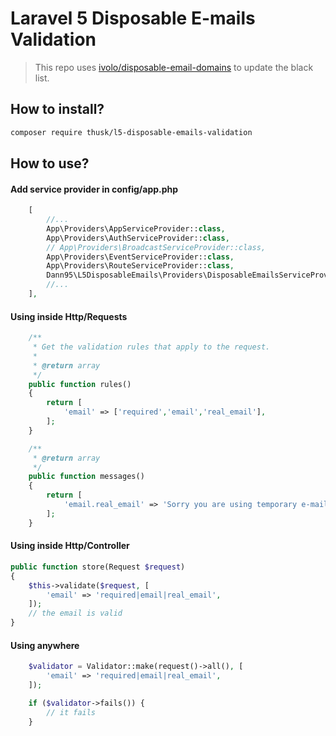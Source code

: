 # Laravel 5 Disposable E-mails Validation
>This repo uses [ivolo/disposable-email-domains](https://github.com/ivolo/disposable-email-domains) to update the black list.

## How to install?
```bash
composer require thusk/l5-disposable-emails-validation
```
## How to use?
#### Add service provider in config/app.php

```php
    [
        //...
        App\Providers\AppServiceProvider::class,
        App\Providers\AuthServiceProvider::class,
        // App\Providers\BroadcastServiceProvider::class,
        App\Providers\EventServiceProvider::class,
        App\Providers\RouteServiceProvider::class,
        Dann95\L5DisposableEmails\Providers\DisposableEmailsServiceProvider::class /* add it here */
        //...
    ],
```

#### Using inside Http/Requests
```php
    /**
     * Get the validation rules that apply to the request.
     *
     * @return array
     */
    public function rules()
    {
        return [
            'email' => ['required','email','real_email'],
        ];
    }

    /**
     * @return array
     */
    public function messages()
    {
        return [
            'email.real_email' => 'Sorry you are using temporary e-mail',
        ];
    }
```

#### Using inside Http/Controller
```php
public function store(Request $request)
{
    $this->validate($request, [
        'email' => 'required|email|real_email',
    ]);
    // the email is valid
}
```

#### Using anywhere
```php
    $validator = Validator::make(request()->all(), [
        'email' => 'required|email|real_email',
    ]);

    if ($validator->fails()) {
        // it fails
    }
```